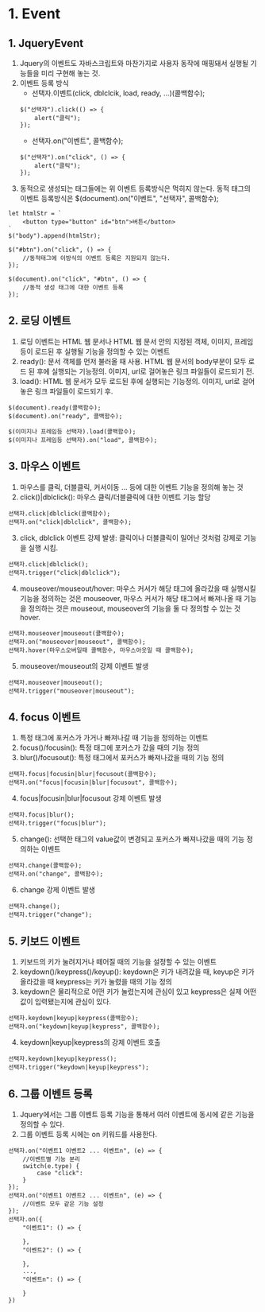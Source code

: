 # 1. Event
## 1. JqueryEvent
1. Jquery의 이벤트도 자바스크립트와 마찬가지로 사용자 동작에 매핑돼서 실행될 기능들을 미리 구현해 놓는 것.
2. 이벤트 등록 방식
    - 선택자.이벤트(click, dblclcik, load, ready, ...)(콜백함수);
    ```
    $("선택자").click(() => {
        alert("클릭");
    });
    ```
    - 선택자.on("이벤트", 콜백함수);
    ```
    $("선택자").on("click", () => {
        alert("클릭");
    });
    ```
3. 동적으로 생성되는 태그들에는 위 이벤트 등록방식은 먹히지 않는다. 동적 태그의 이벤트 등록방식은 $(document).on("이벤트", "선택자", 콜백함수);
```
let htmlStr = `
    <button type="button" id="btn">버튼</button>
`
$("body").append(htmlStr);

$("#btn").on("click", () => {
    //동적태그에 이방식의 이벤트 등록은 지원되지 않는다.
});

$(document).on("click", "#btn", () => {
    //동적 생성 태그에 대한 이벤트 등록
});
```

## 2. 로딩 이벤트
1. 로딩 이벤트는 HTML 웹 문서나 HTML 웹 문서 안의 지정된 객체, 이미지, 프레임 등이 로드된 후 실행될 기능을 정의할 수 있는 이벤트
2. ready(): 문서 객체를 먼저 불러올 때 사용. HTML 웹 문서의 body부분이 모두 로드 된 후에 실행되는 기능정의. 이미지, url로 걸어놓은 링크 파일들이 로드되기 전.
3. load(): HTML 웹 문서가 모두 로드된 후에 실행되는 기능정의. 이미지, url로 걸어놓은 링크 파일들이 로드되기 후.
```
$(document).ready(콜백함수);
$(document).on("ready", 콜백함수);

$(이미지나 프레임등 선택자).load(콜백함수);
$(이미지나 프레임등 선택자).on("load", 콜백함수);
```

## 3. 마우스 이벤트
1. 마우스를 클릭, 더블클릭, 커서이동 ... 등에 대한 이벤트 기능을 정의해 놓는 것
2. click()|dblclick(): 마우스 클릭/더블클릭에 대한 이벤트 기능 할당
```
선택자.click|dblclick(콜백함수);
선택자.on("click|dblclick", 콜백함수);
```
3. click, dblclick 이벤트 강제 발생: 클릭이나 더블클릭이 일어난 것처럼 강제로 기능을 실행 시킴.
```
선택자.click|dblclick();
선택자.trigger("click|dblclick");
```
4. mouseover/mouseout/hover: 마우스 커서가 해당 태그에 올라갔을 때 실행시킬 기능을 정의하는 것은 mouseover, 마우스 커서가 해당 태그에서 빠져나올 때 기능을 정의하는 것은 mouseout, mouseover의 기능을 둘 다 정의할 수 있는 것 hover.
```
선택자.mouseover|mouseout(콜백함수);
선택자.on("mouseover|mouseout", 콜백함수);
선택자.hover(마우스오버일때 콜백함수, 마우스아웃일 때 콜백함수);
```
5. mouseover/mouseout의 강제 이벤트 발생
```
선택자.mouseover|mouseout();
선택자.trigger("mouseover|mouseout");
```

## 4. focus 이벤트
1. 특정 태그에 포커스가 가거나 빠져나갈 때 기능을 정의하는 이벤트
2. focus()/focusin(): 특정 태그에 포커스가 갔을 때의 기능 정의
3. blur()/focusout(): 특정 태그에서 포커스가 빠져나갔을 때의 기능 정의
```
선택자.focus|focusin|blur|focusout(콜백함수);
선택자.on("focus|focusin|blur|focusout", 콜백함수);
```
4. focus|focusin|blur|focusout 강제 이벤트 발생
```
선택자.focus|blur();
선택자.trigger("focus|blur");
```
5. change(): 선택한 태그의 value값이 변경되고 포커스가 빠져나갔을 때의 기능 정의하는 이벤트
```
선택자.change(콜백함수);
선택자.on("change", 콜백함수);
```
6. change 강제 이벤트 발생
```
선택자.change();
선택자.trigger("change");
```

## 5. 키보드 이벤트
1. 키보드의 키가 눌려지거나 떼어질 때의 기능을 설정할 수 있는 이벤트
2. keydown()/keypress()/keyup(): keydown은 키가 내려갔을 때, keyup은 키가 올라갔을 때 keypress는 키가 눌렸을 때의 기능 정의
3. keydown은 물리적으로 어떤 키가 눌렸는지에 관심이 있고 keypress은 실제 어떤 값이 입력됐는지에 관심이 있다.
```
선택자.keydown|keyup|keypress(콜백함수);
선택자.on("keydown|keyup|keypress", 콜백함수);
```
4. keydown|keyup|keypress의 강제 이벤트 호출
```
선택자.keydown|keyup|keypress();
선택자.trigger("keydown|keyup|keypress");
```

## 6. 그룹 이벤트 등록
1. Jquery에서는 그룹 이벤트 등록 기능을 통해서 여러 이벤트에 동시에 같은 기능을 정의할 수 있다.
2. 그룹 이벤트 등록 시에는 on 키워드를 사용한다.
```
선택자.on("이벤트1 이벤트2 ... 이벤트n", (e) => {
    //이벤트별 기능 분리
    switch(e.type) {
        case "click":
    }
});
선택자.on("이벤트1 이벤트2 ... 이벤트n", (e) => {
    //이벤트 모두 같은 기능 설정
});
선택자.on({
    "이벤트1": () => {

    },
    "이벤트2": () => {

    },
    ...,
    "이벤트n": () => {

    }
})
```